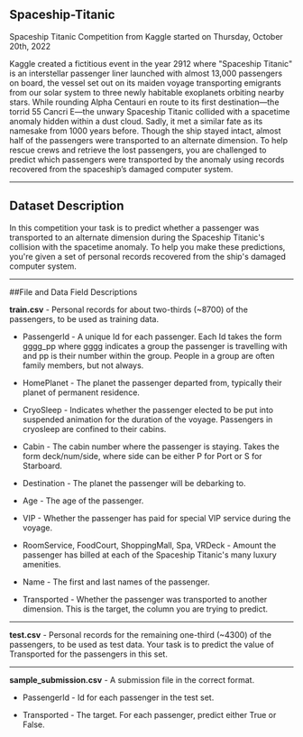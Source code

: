 ## Spaceship-Titanic
Spaceship Titanic Competition from Kaggle started on Thursday, October 20th, 2022

Kaggle created a fictitious event in the year 2912 where "Spaceship Titanic" is an interstellar passenger liner launched with almost 13,000 passengers on board, the vessel set out on its maiden voyage transporting emigrants from our solar system to three newly habitable exoplanets orbiting nearby stars.  While rounding Alpha Centauri en route to its first destination—the torrid 55 Cancri E—the unwary Spaceship Titanic collided with a spacetime anomaly hidden within a dust cloud. Sadly, it met a similar fate as its namesake from 1000 years before. Though the ship stayed intact, almost half of the passengers were transported to an alternate dimension. To help rescue crews and retrieve the lost passengers, you are challenged to predict which passengers were transported by the anomaly using records recovered from the spaceship’s damaged computer system.
***
## Dataset Description
In this competition your task is to predict whether a passenger was transported to an alternate dimension during the Spaceship Titanic's collision with the spacetime anomaly. To help you make these predictions, you're given a set of personal records recovered from the ship's damaged computer system.
***
##File and Data Field Descriptions

**train.csv** - Personal records for about two-thirds (~8700) of the passengers, to be used as training data.

* PassengerId - A unique Id for each passenger. Each Id takes the form gggg_pp where gggg indicates a group the passenger is travelling with and pp is their number within the group. People in a group are often family members, but not always.

* HomePlanet - The planet the passenger departed from, typically their planet of permanent residence.

* CryoSleep - Indicates whether the passenger elected to be put into suspended animation for the duration of the voyage. Passengers in cryosleep are confined to their cabins.

* Cabin - The cabin number where the passenger is staying. Takes the form deck/num/side, where side can be either P for Port or S for Starboard.

* Destination - The planet the passenger will be debarking to.

* Age - The age of the passenger.

* VIP - Whether the passenger has paid for special VIP service during the voyage.

* RoomService, FoodCourt, ShoppingMall, Spa, VRDeck - Amount the passenger has billed at each of the Spaceship Titanic's many luxury amenities.

* Name - The first and last names of the passenger.

* Transported - Whether the passenger was transported to another dimension. This is the target, the column you are trying to predict.
***

**test.csv** - Personal records for the remaining one-third (~4300) of the passengers, to be used as test data. Your task is to predict the value of Transported for the passengers in this set.
***
**sample_submission.csv** - A submission file in the correct format.

* PassengerId - Id for each passenger in the test set.

* Transported - The target. For each passenger, predict either True or False.
